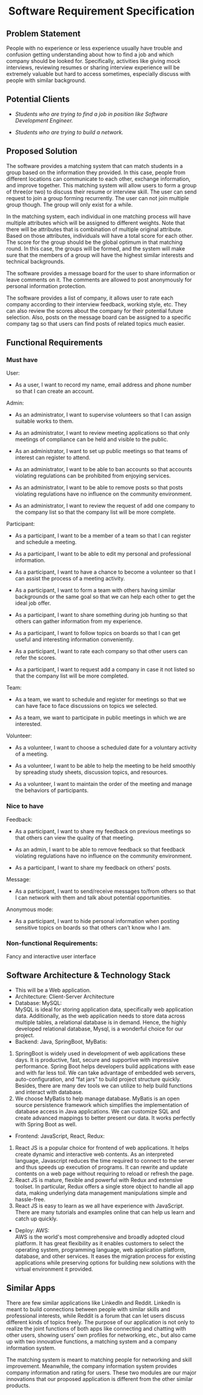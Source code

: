 <center><h1>Software Requirement Specification</h1></center>

## Problem Statement

People with no experience or less experience usually have trouble and confusion getting understanding about how to find a job and which company should be looked for. Specifically, activities like giving mock interviews, reviewing resumes or sharing interview experience will be extremely valuable but hard to access sometimes, especially discuss with people with similar background.

## Potential Clients

* *Students who are trying to find a job in position like Software Development Engineer.*

* *Students who are trying to build a network.*

## Proposed Solution

The software provides a matching system that can match students in a group based on the information they provided. In this case, people from different locations can communicate to each other, exchange information, and improve together. This matching system will allow users to form a group of three(or two) to discuss their resume or interview skill. The user can send request to join a group forming recurrently. The user can not join multiple group though. The group will only exist for a while.

In the matching system, each individual in one matching process will have multiple attributes which will be assigned to different weights. Note that there will be attributes that is combination of multiple original attribute. Based on those attributes, individuals will have a total score for each other. The score for the group should be the global optimum in that matching round. In this case, the groups will be formed, and the system will make sure that the members of a group will have the highest similar interests and technical backgrounds.

The software provides a message board for the user to share information or leave comments on it. The comments are allowed to post anonymously for personal information protection.

The software provides a list of company, it allows user to rate each company according to their interview feedback, working style, etc.
They can also review the scores about the company for their potential future selection. Also, posts on the message board can be assigned to a specific company tag so that users can find posts of related topics much easier.

## Functional Requirements
### Must have
User:

* As a user, I want to record my name, email address and phone number so that I can create an account.

Admin:

* As an administrator, I want to supervise volunteers so that I can assign suitable works to them.

* As an administrator, I want to review meeting applications so that only meetings of compliance can be held and visible to the public.

* As an administrator, I want to set up public meetings so that teams of interest can register to attend.

* As an administrator, I want to be able to ban accounts so that accounts violating regulations can be prohibited from enjoying services.

* As an administrator, I want to be able to remove posts so that posts violating regulations have no influence on the community environment.

* As an administrator, I want to review the request of add one company to the company list so that the company list will be more complete.

Participant:

* As a participant, I want to be a member of a team so that I can register and schedule a meeting.

* As a participant, I want to be able to edit my personal and professional information.

* As a participant, I want to have a chance to become a volunteer so that I can assist the process of a meeting activity.

* As a participant, I want to form a team with others having similar backgrounds or the same goal so that we can help each other to get the ideal job offer.

* As a participant, I want to share something during job hunting so that others can gather information from my experience.

* As a participant, I want to follow topics on boards so that I can get useful and interesting information
  conveniently.

* As a participant, I want to rate each company so that other users can refer the scores.

* As a participant, I want to request add a company in case it not listed so that the company list will be more completed.

Team:

* As a team, we want to schedule and register for meetings so that we can have face to face discussions on topics we selected.

* As a team, we want to participate in public meetings in which we are interested.

Volunteer:

* As a volunteer, I want to choose a scheduled date for a voluntary activity of a meeting.

* As a volunteer, I want to be able to help the meeting to be held smoothly by spreading study sheets, discussion topics, and resources.

* As a volunteer, I want to maintain the order of the meeting and manage the behaviors of participants.

### Nice to have

Feedback:

* As a participant, I want to share my feedback on previous meetings so that others can view the quality of that meeting.

* As an admin, I want to be able to remove feedback so that feedback violating regulations have no influence on the community environment.

* As a participant, I want to share my feedback on others’ posts.

Message:

* As a participant, I want to send/receive messages to/from others so that I can network with them and talk about potential opportunities.

Anonymous mode:

* As a participant, I want to hide personal information when posting sensitive topics on boards so that others can’t know who I am.

### Non-functional Requirements:

Fancy and interactive user interface

## Software Architecture & Technology Stack
* This will be a Web application.
* Architecture: Client-Server Architecture
* Database: MySQL: \
  MySQL is ideal for storing application data, specifically web application data. Additionally, as the web application needs to store data across multiple tables, a relational database is in demand. Hence, the highly developed relational database, Mysql, is a wonderful choice for our project.
* Backend: Java, SpringBoot, MyBatis:
1. SpringBoot is widely used in development of web applications these days. It is productive, fast, secure and supportive with impressive performance. Spring Boot helps developers build applications with ease and with far less toil. We can take advantage of embedded web servers, auto-configuration, and “fat jars” to build project structure quickly. Besides, there are many dev tools we can utilize to help build functions and interact with database.
2. We choose MyBatis to help manage database. MyBatis is an open source persistence framework which simplifies the implementation of database access in Java applications. We can customize SQL and create advanced mappings to better present our data. It works perfectly with Spring Boot as well.
* Frontend: JavaScript, React, Redux:
1. React JS is a popular choice for frontend of web applications. It helps create dynamic and interactive web contents. As an interpreted language, Javascript reduces the time required to connect to the server and thus speeds up execution of programs. It can rewrite and update contents on a web page without requiring to reload or refresh the page.
2. React JS is mature, flexible and powerful with Redux and extensive toolset. In particular, Redux offers a single store object to handle all app data, making underlying data management manipulations simple and hassle-free.
3. React JS is easy to learn as we all have experience with JavaScript. There are many tutorials and examples online that can help us learn and catch up quickly.
* Deploy: AWS: \
AWS is the world's most comprehensive and broadly adopted cloud platform. It has great flexibility as it enables customers to select the operating system, programming language, web application platform, database, and other services. It eases the migration process for existing applications while preserving options for building new solutions with the virtual environment it provided.

## Similar Apps

There are few similar applications like LinkedIn and Reddit. LinkedIn is meant to build connections between people with similar skills and professional interests, while Reddit is a forum that can let users discuss different kinds of topics freely. The purpose of our application is not only to realize the joint functions of both apps like connecting and chatting with other users, showing users’ own profiles for networking, etc., but also came up with two innovative functions, a matching system and a company information system.

The matching system is meant to matching people for networking and skill improvement. Meanwhile, the company information system provides company information and rating for users. These two modules are our major innovations that our proposed application is different from the other similar products. 
